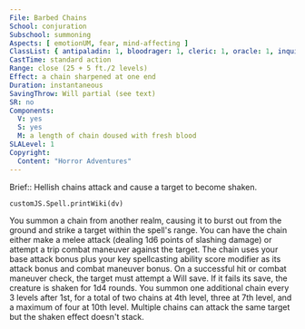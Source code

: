 ```yaml
---
File: Barbed Chains
School: conjuration
Subschool: summoning
Aspects: [ emotionUM, fear, mind-affecting ]
ClassList: { antipaladin: 1, bloodrager: 1, cleric: 1, oracle: 1, inquisitor: 1, occultist: 1, shaman: 1, summoner: 1, unchained summoner: 1 }
CastTime: standard action
Range: close (25 + 5 ft./2 levels)
Effect: a chain sharpened at one end
Duration: instantaneous
SavingThrow: Will partial (see text)
SR: no
Components:
  V: yes
  S: yes
  M: a length of chain doused with fresh blood
SLALevel: 1
Copyright:
  Content: "Horror Adventures"
---
```

Brief:: Hellish chains attack and cause a target to become shaken.

```dataviewjs
customJS.Spell.printWiki(dv)
```

You summon a chain from another realm, causing it to burst out from the ground and strike a target within the spell's range. You can have the chain either make a melee attack (dealing 1d6 points of slashing damage) or attempt a trip combat maneuver against the target. The chain uses your base attack bonus plus your key spellcasting ability score modifier as its attack bonus and combat maneuver bonus. On a successful hit or combat maneuver check, the target must attempt a Will save. If it fails its save, the creature is shaken for 1d4 rounds. You summon one additional chain every 3 levels after 1st, for a total of two chains at 4th level, three at 7th level, and a maximum of four at 10th level. Multiple chains can attack the same target but the shaken effect doesn't stack.
